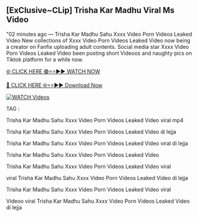 ## [ExClusive~CLip] Trisha Kar Madhu Viral Ms Video


"02 minutes ago —  Trisha Kar Madhu Sahu Xxxx Video Porn Videos Leaked Video New collections of   Xxxx Video Porn Videos Leaked Video now being a creator on Fanfix uploading adult contents. Social media star   Xxxx Video Porn Videos Leaked Video been posting short Videoos and naughty pics on Tiktok platform for a while now.


[🌐 CLICK HERE 🟢==►► WATCH NOW](https://ultra-bulletin.blogspot.com/p/ultra-bulletin-23.html)

[🔴 CLICK HERE 🌐==►► Download Now](https://ultra-bulletin.blogspot.com/p/ultra-bulletin-23.html)

[![WATCH Videos](https://i.imgur.com/dJHk4Zq.gif)](https://ultra-bulletin.blogspot.com/p/ultra-bulletin-23.html)


TAG :

Trisha Kar Madhu Sahu Xxxx Video Porn Videos Leaked Video viral mp4

Trisha Kar Madhu Sahu Xxxx Video Porn Videos Leaked Video di lejja

Trisha Kar Madhu Sahu Xxxx Video Porn Videos Leaked Video viral di lejja

Trisha Kar Madhu Sahu Xxxx Video Porn Videos Leaked Video

Trisha Kar Madhu Sahu Xxxx Video Porn Videos Leaked Video viral

viral Trisha Kar Madhu Sahu Xxxx Video Porn Videos Leaked Video di lejja

Trisha Kar Madhu Sahu Xxxx Video Porn Videos Leaked Video viral

Videoo viral Trisha Kar Madhu Sahu Xxxx Video Porn Videos Leaked Video di lejja
